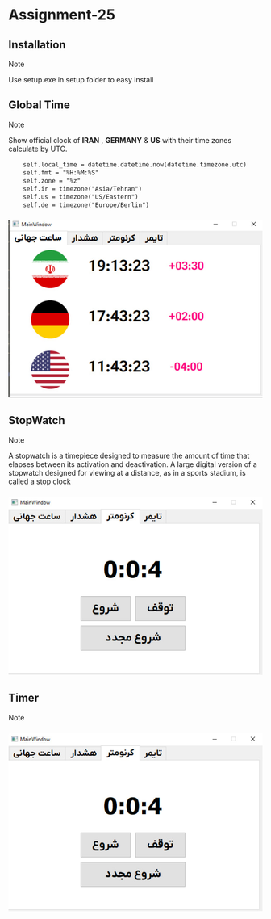 # Assignment-25

## Installation

> [!NOTE]
> Use setup.exe in setup folder to easy install  


## Global Time

> [!NOTE]
> Show official clock of **IRAN** , **GERMANY** & **US** with their time zones calculate by UTC.
```
    self.local_time = datetime.datetime.now(datetime.timezone.utc)
    self.fmt = "%H:%M:%S"
    self.zone = "%z"
    self.ir = timezone("Asia/Tehran")
    self.us = timezone("US/Eastern")
    self.de = timezone("Europe/Berlin")
```

### ![Global time](./image/global_time.jpg)

## StopWatch

> [!NOTE]
> A stopwatch is a timepiece designed to measure the amount of time that elapses between its activation and deactivation. A large digital version of a stopwatch designed for viewing at a distance, as in a sports stadium, is called a stop clock

### ![Global time](./image/cornometer.jpg)

## Timer

> [!NOTE]
> 

### ![Global time](./image/cornometer.jpg)

